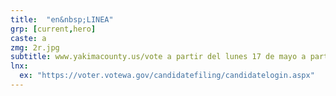 ```yaml
---
title:  "en&nbsp;LINEA"
grp: [current,hero]
caste: a
zmg: 2r.jpg
subtitle: www.yakimacounty.us/vote a partir del lunes 17 de mayo a partir de las 9am hasta el viernes 21 de mayo a las 4pm.
lnx: 
  ex: "https://voter.votewa.gov/candidatefiling/candidatelogin.aspx"
---
```

